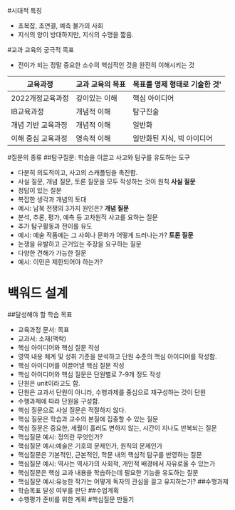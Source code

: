#시대적 특징
- 초복잡, 초연결, 예측 불가의 사회
- 지식의 양이 방대하지만, 지식의 수명을 짧음.

#교과 교육의 궁극적 목표
- 전이가 되는 정말 중요한 소수의 핵심적인 것을 완전히 이해시키는 것

|교육과정|교과 교육의 목표|목표를 명제 형태로 기술한 것'|
|-------|---------------|---------------------------|
|2022개정교육과정|깊이있는 이해|핵심 아이디어|
|IB교육과정|개념적 이해|탐구진술|
|개념 기반 교육과정|개념적 이해|일반화|
|이해 중심 교육과정|영속적 이해|일반화된 지식, 빅 아이디어|

#질문의 종류
##탐구질문: 학습을 이끌고 사고와 탐구를 유도하는 도구
- 다분히 의도적이고, 사고의 스캐폴딩을 촉진함.
- 사실 질문, 개념 질문, 토론 질문을 모두 작성하는 것이 원칙
**사실 질문**
- 정답이 있는 질문
- 복잡한 생각과 개념의 토대
- 예시: 남북 전쟁의 3가지 원인은?
**개념 질문**
- 분석, 추론, 평가, 예측 등 고차원적 사고를 요하는 질문
- 추가 탐구활동과 전이를 유도
- 예시: 예술 작품에는 그 사회나 문화가 어떻게 드러나는가?
**토론 질문**
- 논쟁을 유발하고 근거있는 주장을 요구하는 질문
- 다양한 견해가 가능한 질문
- 예시: 이민은 제한되어야 하는가?

# 백워드 설계
##달성해야 할 학습 목표
- 교육과정 문서: 목표
- 교과서: 소재(맥락)
- 핵심 아이디어와 핵심 질문 작성
- 영역 내용 체계 및 성취 기준을 분석하고 단원 수준의 핵심 아이디어를 작성함.
- 핵심 아이디어를 이끌어낼 핵심 질문 작성
- 핵심 아이디어와 핵심 질문은 단원별로 7-9개 정도 작성
- 단원은 unit이라고도 함. 
- 단원은 교과서 단원이 아니라, 수행과제를 중심으로 재구성하는 것이 단원
- 수행과제에 따라 단원을 구성함.
- 핵심 질문으로 사실 질문은 적절하지 않다.
- 핵심 질문은 학습과 교수의 본질에 집중할 수 있는 질문
- 핵심 질문은 중요한, 세월이 흘러도 변하지 않는, 시간이 지나도 반복되는 질문
- 핵심질문 예시: 정의란 무엇인가?
- 핵심질문 예시:예술은 기호의 문제인가, 원칙의 문제인가
- 핵심질문은 기본적인, 근본적인, 학문 내의 핵심적 탐구를 반영하는 질문 
- 핵심질문 예시: 역사는 역사가의 사회적, 개인적 배경에서 자유로울 수 있는가
- 핵심질문은 핵심 교과 내용을 학습하는데 필요한 기능을 유도하는 질문
- 핵심질문 예시:유능한 작가는 어떻게 독자의 관심을 끌고 유지하는가?
##수행과제
- 학습목표 달성 여부를 판단
##수업계획
- 수행평가 준비를 위한 계획
#핵심질문 만들기
